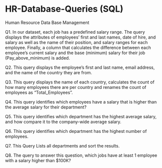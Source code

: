 # HR-Database-Queries (SQL)
Human Resource Data Base Management

Q1. In our dataset, each job has a predefined salary range. The query displays the attributes of employees’ first and last names, date of hire, and salary as well as the name of their position, and salary ranges for each employee. Finally, a column that calculates the difference between each employee’s current salary and the base (minimum) salary for their job (Pay_above_minimum) is added.

Q2. This query displays the employee’s first and last name, email address, and the name of the country they are from.

Q3. This query displays the name of each country, calculates the count of how many employees there are per country and renames the count of employees as “Total_Employees”.

Q4. This query identifies which employees have a salary that is higher than the average salary for their department?

Q5. This query identifies which department has the highest average salary, and how compare it to the company-wide average salary.

Q6. This query identifies which department has the highest number of employees.

Q7. This Query Lists all departments and sort the results.

Q8. The query to answer this question, which jobs have at least 1 employee with a salary higher than $100K? 
